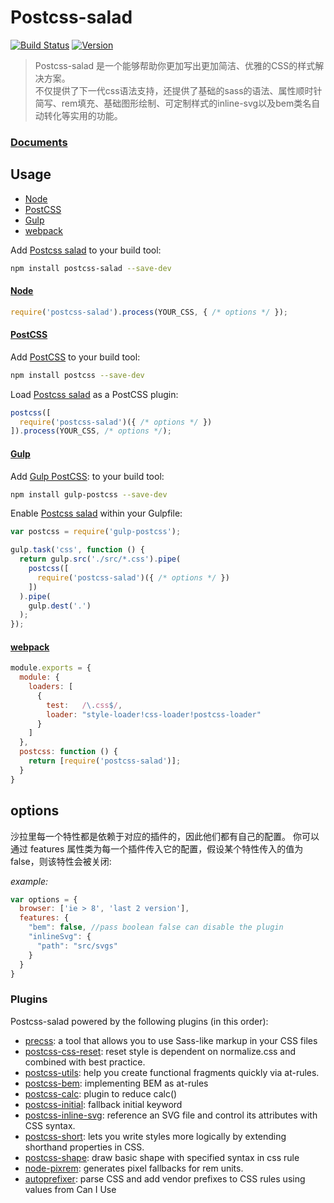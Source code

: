# Postcss-salad
[![Build Status][travis-img]][travis]
[![Version][version]](https://github.com/ElemeFE/postcss-salad/blob/master/CHANGELOG.md)

> Postcss-salad 是一个能够帮助你更加写出更加简洁、优雅的CSS的样式解决方案。<br>
> 不仅提供了下一代css语法支持，还提供了基础的sass的语法、属性顺时针简写、rem填充、基础图形绘制、可定制样式的inline-svg以及bem类名自动转化等实用的功能。

### [Documents]

## Usage

- [Node](#Node)
- [PostCSS](#PostCSS)
- [Gulp](#Gulp)
- [webpack](#webpack)

Add [Postcss salad] to your build tool:

```bash
npm install postcss-salad --save-dev
```

#### [Node](id:Node)

```js
require('postcss-salad').process(YOUR_CSS, { /* options */ });
```

#### [PostCSS](id:a-PostCSS)

Add [PostCSS] to your build tool:

```bash
npm install postcss --save-dev
```

Load [Postcss salad] as a PostCSS plugin:

```js
postcss([
  require('postcss-salad')({ /* options */ })
]).process(YOUR_CSS, /* options */);
```

#### [Gulp](id:Gulp)

Add [Gulp PostCSS]:  to your build tool:

```bash
npm install gulp-postcss --save-dev
```

Enable [Postcss salad] within your Gulpfile:

```js
var postcss = require('gulp-postcss');

gulp.task('css', function () {
  return gulp.src('./src/*.css').pipe(
    postcss([
      require('postcss-salad')({ /* options */ })
    ])
  ).pipe(
    gulp.dest('.')
  );
});
```
#### [webpack](id:webpack)

```js
module.exports = {
  module: {
    loaders: [
      {
        test:   /\.css$/,
        loader: "style-loader!css-loader!postcss-loader"
      }
    ]
  },
  postcss: function () {
    return [require('postcss-salad')];
  }
}
```

## options

沙拉里每一个特性都是依赖于对应的插件的，因此他们都有自己的配置。 你可以通过 features 属性类为每一个插件传入它的配置，假设某个特性传入的值为false，则该特性会被关闭:

*example:*

```js
var options = {
  browser: ['ie > 8', 'last 2 version'],
  features: {
    "bem": false, //pass boolean false can disable the plugin
    "inlineSvg": {
      "path": "src/svgs"
    }
  }
}
```


### Plugins

Postcss-salad powered by the following plugins (in this order):

- [precss]: a tool that allows you to use Sass-like markup in your CSS files
- [postcss-css-reset]: reset style is dependent on normalize.css and combined with best practice.
- [postcss-utils]: help you create functional fragments quickly via at-rules. 
- [postcss-bem]: implementing BEM as at-rules
- [postcss-calc]: plugin to reduce calc()
- [postcss-initial]: fallback initial keyword
- [postcss-inline-svg]: reference an SVG file and control its attributes with CSS syntax.
- [postcss-short]: lets you write styles more logically by extending shorthand properties in CSS.
- [postcss-shape]: draw basic shape with specified syntax in css rule
- [node-pixrem]: generates pixel fallbacks for rem units.
- [autoprefixer]: parse CSS and add vendor prefixes to CSS rules using values from Can I Use

[precss]: https://github.com/jonathantneal/precss
[postcss-css-reset]: https://npmjs.com/package/postcss-css-reset
[postcss-utils]: https://github.com/baiyaaaaa/postcss-utils
[postcss-bem]: https://github.com/ileri/postcss-bem
[postcss-calc]: https://github.com/postcss/postcss-calc
[postcss-initial]: https://github.com/maximkoretskiy/postcss-initial
[postcss-inline-svg]: https://github.com/TrySound/postcss-inline-svg
[postcss-short]: https://github.com/jonathantneal/postcss-short
[postcss-shape]: https://github.com/baiyaaaaa/postcss-shape
[node-pixrem]: https://github.com/robwierzbowski/node-pixrem
[autoprefixer]: https://github.com/postcss/autoprefixer
[Postcss salad]: https://github.com/ElemeFE/postcss-salad
[version]: https://img.shields.io/npm/v/postcss-salad.svg
[Gulp PostCSS]: https://github.com/postcss/gulp-postcss
[PostCSS]: http://postcss.org/
[travis-img]: https://travis-ci.org/ElemeFE/postcss-salad.svg
[travis]: https://travis-ci.org/ElemeFE/postcss-salad
[Documents]: http://elemefe.github.io/postcss-salad/
